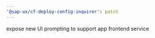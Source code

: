 ```yaml
---
'@sap-ux/cf-deploy-config-inquirer': patch
---
```


expose new UI prompting to support app frontend service
